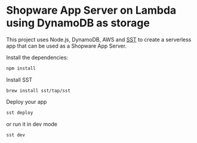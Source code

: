 # Shopware App Server on Lambda using DynamoDB as storage

This project uses Node.js, DynamoDB, AWS and [SST](https://ion.sst.dev/docs/) to create a serverless app that can be used as a Shopware App Server.

Install the dependencies:

```bash
npm install
```

Install SST

```
brew install sst/tap/sst
```

Deploy your app

```bash
sst deploy
```

or run it in dev mode

```bash
sst dev
```